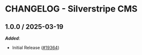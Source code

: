 # CHANGELOG - Silverstripe CMS

<!-- towncrier release notes start -->

## 1.0.0 / 2025-03-19

***Added***:

* Initial Release ([#19364](https://github.com/DataDog/integrations-core/pull/19364))

